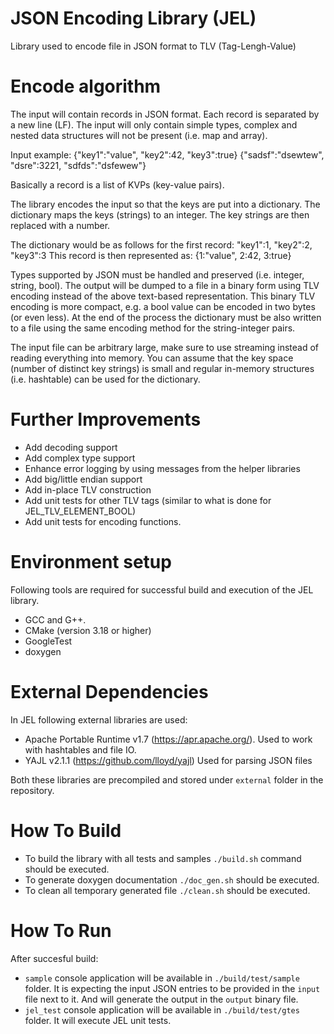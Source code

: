 # JSON Encoding Library (JEL)
Library used to encode file in JSON format to TLV (Tag-Lengh-Value)

# Encode algorithm
The input will contain records in JSON format. Each record is separated by a new line (LF). The input will only contain simple types, complex and nested data structures will not be present (i.e. map and array).

Input example:
{"key1":"value", "key2":42, "key3":true}
{"sadsf":"dsewtew", "dsre":3221, "sdfds":"dsfewew"}

Basically a record is a list of KVPs (key-value pairs).

The library encodes the input so that the keys are put into a dictionary. The dictionary maps the keys (strings) to an integer. The key strings are then replaced with a number.

The dictionary would be as follows for the first record:
"key1":1, "key2":2, "key3":3
This record is then represented as:
{1:"value", 2:42, 3:true}

Types supported by JSON must be handled and preserved (i.e. integer, string, bool).  The output will be dumped to a file in a binary form using TLV encoding instead of the above text-based representation. This binary TLV encoding is more compact, e.g. a bool value can be encoded in two bytes (or even less).
 At the end of the process the dictionary must be also written to a file using the same encoding method for the string-integer pairs.

The input file can be arbitrary large, make sure to use streaming instead of reading everything into memory. You can assume that the key space (number of distinct key strings) is small and regular in-memory structures (i.e. hashtable) can be used for the dictionary.


# Further Improvements

 - Add decoding support
 - Add complex type support
 - Enhance error logging by using messages from the helper libraries
 - Add big/little endian support
 - Add in-place TLV construction
 - Add unit tests for other TLV tags (similar to what is done for JEL_TLV_ELEMENT_BOOL)
 - Add unit tests for encoding functions.

# Environment setup
Following tools are required for successful build and execution of the JEL library.

 - GCC and G++.
 - CMake (version 3.18 or higher)
 - GoogleTest
 - doxygen

# External Dependencies
In JEL following external libraries are used:
 - Apache Portable Runtime v1.7 (https://apr.apache.org/).
Used to work with hashtables and file IO.
 - YAJL v2.1.1 (https://github.com/lloyd/yajl)
Used for parsing JSON files

Both these libraries are precompiled and stored under `external` folder in the repository.

# How To Build
 - To build the library with all tests and samples `./build.sh` command should be executed. 
 - To generate doxygen documentation `./doc_gen.sh` should be executed.
 - To clean all temporary generated file `./clean.sh` should be executed.

# How To Run
After succesful build:
 - `sample` console application will be available in `./build/test/sample` folder. It is expecting the input JSON entries to be provided in the `input` file next to it. And will generate the output in the `output` binary file.
 - `jel_test` console application will be available in `./build/test/gtes` folder. It will execute JEL unit tests.
